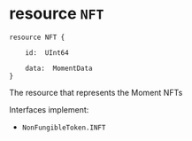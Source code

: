 # resource `NFT`

```
resource NFT {

    id:  UInt64

    data:  MomentData
}
```

 The resource that represents the Moment NFTs

Interfaces implement:
 - `NonFungibleToken.INFT`

